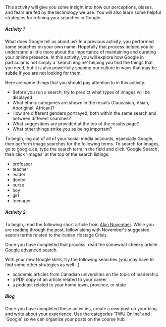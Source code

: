 This activity will give you some insight into how our perceptions, biases, and fears are fed by the technology we use. You will also learn some helpful strategies for refining your searches in Google.

##### Activity 1

What does Google tell us about us? In a previous activity, you performed some searches on your own name. Hopefully that process helped you to understand a little more about the importance of maintaining and curating your online presence. In this activity, you will explore how Google in particular is not simply a 'search engine' helping you find the things that you need, but it is also powerfully shaping our culture in ways that may be subtle if you are not looking for them.

Here are some things that you should pay attention to in this activity:

* Before you run a search, try to predict what types of images will be displayed.
* What ethnic categories are shown in the results \(Caucasian, Asian, Aboriginal, African\)?
* How are different genders portrayed, both within the same search and between different searches?
* What suggestions are provided at the top of the results page?
* What other things strike you as being important?

To begin, log out of all of your social media accounts, especially Google, then perform image searches for the following terms. To search for images, go to google.ca, type the search term in the field and click 'Google Search', then click 'Images' at the top of the search listings.

* professor
* teacher
* leader
* doctor
* nurse
* boy
* girl
* teenager

##### Activity 2

To begin, read the following short article from [Alan November](http://novemberlearning.com/educational-resources-for-educators/teaching-and-learning-articles/the-advanced-google-searches-every-student-should-know/). While you are reading through the post, follow along with November's suggested search terms related to the Iranian Hostage Crisis. 

Once you have completed that process, read the somewhat cheeky article [Google advanced search](https://bynd.com/news-ideas/google-advanced-search-comprehensive-list-google-search-operators/).

With your new Google skills, try the following searches \(you may have to find some other strategies as well...\)

* academic articles from Canadian universities on the topic of leadership.
* a PDF copy of an article related to your career
* a podcast related to your home town, province, or state

##### Blog

Once you have completed these activities, create a new post on your blog and write about your experience. Use the categories 'TWU Online' and 'Google' so we can organize your posts on the course hub.

